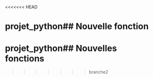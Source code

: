 <<<<<<< HEAD
# projet_python## Nouvelle fonction
# projet_python## Nouvelles fonctions
>>>>>>> branche2
